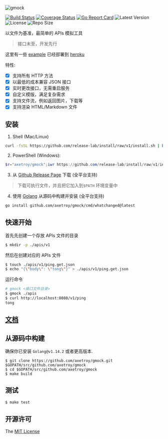 ![gmock](https://socialify.git.ci/axetroy/gmock/image?description=1&font=Inter&forks=1&issues=1&language=1&owner=1&pattern=Floating%20Cogs&pulls=1&stargazers=1&theme=Light)

[![Build Status](https://github.com/axetroy/gmock/workflows/ci/badge.svg)](https://github.com/axetroy/gmock/actions)
[![Coverage Status](https://coveralls.io/repos/github/axetroy/gmock/badge.svg?branch=master)](https://coveralls.io/github/axetroy/gmock?branch=master)
[![Go Report Card](https://goreportcard.com/badge/github.com/axetroy/gmock)](https://goreportcard.com/report/github.com/axetroy/gmock)
![Latest Version](https://img.shields.io/github/v/release/axetroy/gmock.svg)
![License](https://img.shields.io/github/license/axetroy/gmock.svg)
![Repo Size](https://img.shields.io/github/repo-size/axetroy/gmock.svg)

以文件为基准，最简单的 APIs 模拟工具

> 接口未至，开发先行

这里有一些 [example](/example) 已经部署到 [heroku](https://g-mock.herokuapp.com/template/context/faker)

特性:

- [x] 支持所有 HTTP 方法
- [x] 以最低的成本兼容 JSON 接口
- [x] 实时更改接口，无需重启服务
- [x] 自定义模版，满足复杂需求
- [x] 支持文件流，例如返回图片，下载等
- [x] 支持渲染 HTML/Markdown 文件

## 安装

1. Shell (Mac/Linux)

```bash
curl -fsSL https://github.com/release-lab/install/raw/v1/install.sh | bash -s -- -r=axetroy/gmock
```

2. PowerShell (Windows):

```powershell
$r="axetroy/gmock";iwr https://github.com/release-lab/install/raw/v1/install.ps1 -useb | iex
```

3. 从 [Github Release Page](https://github.com/axetroy/gmock/releases) 下载 (全平台支持)

> 下载可执行文件，并且把它加入到`$PATH` 环境变量中

4. 使用 [Golang](https://golang.org) 从源码中构建并安装 (全平台支持)

```bash
go install github.com/axetroy/gmock/cmd/whatchanged@latest
```

## 快速开始

首先先创建一个存放 APIs 文件的目录

```bash
$ mkdir -p ./apis/v1
```

然后在创建对应的 APIs 文件

```bash
$ touch ./apis/v1/ping.get.json
$ echo "{\"body\": \"tong\"}" > ./apis/v1/ping.get.json
```

运行命令

```bash
# gmock <接口文件目录>
$ gmock ./apis
$ curl http://localhost:8080/v1/ping
tong
```

## [文档](https://axetroy.github.io/gmock)

## 从源码中构建

确保你已安装 `Golang@v1.14.2` 或者更高版本.

```shell
$ git clone https://github.com/axetroy/gmock.git $GOPATH/src/github.com/axetroy/gmock
$ cd $GOPATH/src/github.com/axetroy/gmock
$ make build
```

## 测试

```bash
$ make test
```

## 开源许可

The [MIT License](LICENSE)

